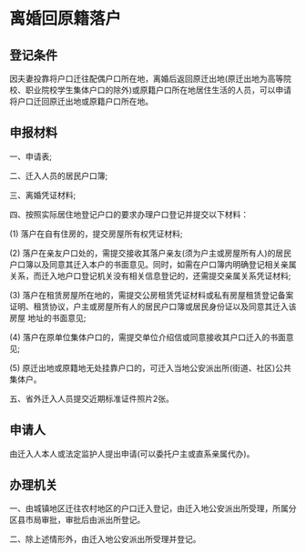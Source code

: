 # 离婚回原籍落户

## 登记条件

因夫妻投靠将户口迁往配偶户口所在地，离婚后返回原迁出地(原迁出地为高等院校、职业院校学生集体户口的除外)或原籍户口所在地居住生活的人员，可以申请将户口迁回原迁出地或原籍户口所在地。

## 申报材料

一、申请表;

二、迁入人员的居民户口簿;

三、离婚凭证材料;

四、按照实际居住地登记户口的要求办理户口登记并提交以下材料：

  (1) 落户在自有住房的，提交房屋所有权凭证材料;

  (2) 落户在亲友户口处的，需提交接收其落户亲友(须为户主或房屋所有人)的居民户口簿以及同意其迁入本户的书面意见。同时，如需在户口簿内明确登记相关亲属关系，而迁入地户口登记机关没有相关信息登记的，还需提交亲属关系凭证材料;

  (3) 落户在租赁房屋所在地的，需提交公房租赁凭证材料或私有房屋租赁登记备案证明、租赁协议，户主或房屋所有人的居民户口簿或居民身份证以及同意其迁入该房屋
  地址的书面意见;

  (4) 落户在原单位集体户口的，需提交单位介绍信或同意接收其户口迁入的书面意见;

  (5) 原迁出地或原籍地无处挂靠户口的，可迁入当地公安派出所(街道、社区)公共集体户。

五、省外迁入人员提交近期标准证件照片2张。

## 申请人

由迁入人本人或法定监护人提出申请(可以委托户主或直系亲属代办)。

## 办理机关

一、由城镇地区迁往农村地区的户口迁入登记，由迁入地公安派出所受理，所属分区县市局审批，审批后由派出所登记。

二、除上述情形外，由迁入地公安派出所受理并登记。